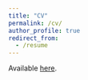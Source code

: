 ```yaml
---
title: "CV"
permalink: /cv/
author_profile: true
redirect_from:
  - /resume
---
```



<!---<embed src="https://joshuadhigbee.github.io/files/JoshuaDHigbee_CV_2022.pdf" type="application/pdf" width="600px" height="500px" />--->

<!---<embed src="https://github.com/joshuadhigbee/joshuadhigbee.github.io/blob/master/files/CV_JDH_Trim.pdf" type="application/pdf" width="600px" height="500px" />--->

Available <a href="https://joshuadhigbee.github.io/files/JoshuaDHigbee_CV_2024.pdf">here</a>.
